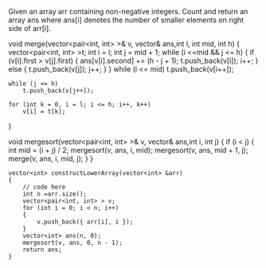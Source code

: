 Given an array arr containing non-negative integers. Count and return an array ans where ans[i] denotes the number of smaller elements on right side of arr[i].

void merge(vector<pair<int, int> >& v, vector<int>& ans,int l, int mid, int h)
{
    vector<pair<int, int> >t; 
    int i = l;
    int j = mid + 1;
    while (i <=mid && j <= h) 
    {
        if (v[i].first > v[j].first) 
        {
            ans[v[i].second] += (h - j + 1);
            t.push_back(v[i]);
            i++;
        }
        else 
        {
            t.push_back(v[j]);
            j++;
        }
    }
    while (i <= mid)
        t.push_back(v[i++]);

    while (j <= h)
        t.push_back(v[j++]);

    for (int k = 0, i = l; i <= h; i++, k++)
        v[i] = t[k];
}

void mergesort(vector<pair<int, int> >& v, vector<int>& ans,int i, int j)
{
    if (i < j) 
    {
        int mid = (i + j) / 2;
        mergesort(v, ans, i, mid);
        mergesort(v, ans, mid + 1, j);
        merge(v, ans, i, mid, j);
    }
}

    vector<int> constructLowerArray(vector<int> &arr) 
    {
        // code here
        int n =arr.size();
        vector<pair<int, int> > v;
        for (int i = 0; i < n; i++)
        {
            v.push_back({ arr[i], i });
        }
        vector<int> ans(n, 0);
        mergesort(v, ans, 0, n - 1);
        return ans;
    }